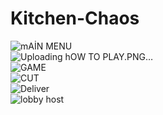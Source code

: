 # Kitchen-Chaos
 
![mAİN MENU](https://github.com/OmerFarukYilmaz-github/Kitchen-Chaos/assets/66321088/a64a9304-c023-453e-865a-c237c363f209)
<BR/>
![Uploading hOW TO PLAY.PNG…]()
<BR/>
![GAME](https://github.com/OmerFarukYilmaz-github/Kitchen-Chaos/assets/66321088/ac261359-0d5f-404b-8d4a-5debeffda849)
<BR/>
![CUT](https://github.com/OmerFarukYilmaz-github/Kitchen-Chaos/assets/66321088/be96473a-5ae1-4ed8-81ae-7d9b921cd21f)
<BR/>
![Deliver](https://github.com/OmerFarukYilmaz-github/Kitchen-Chaos/assets/66321088/a7907dc1-0f66-47bd-b957-a953d30403e8)
<BR/>
![lobby host](https://github.com/OmerFarukYilmaz-github/Kitchen-Chaos/assets/66321088/7ece7075-3cc1-4d74-9f74-3845d48135d5)
<BR/>


